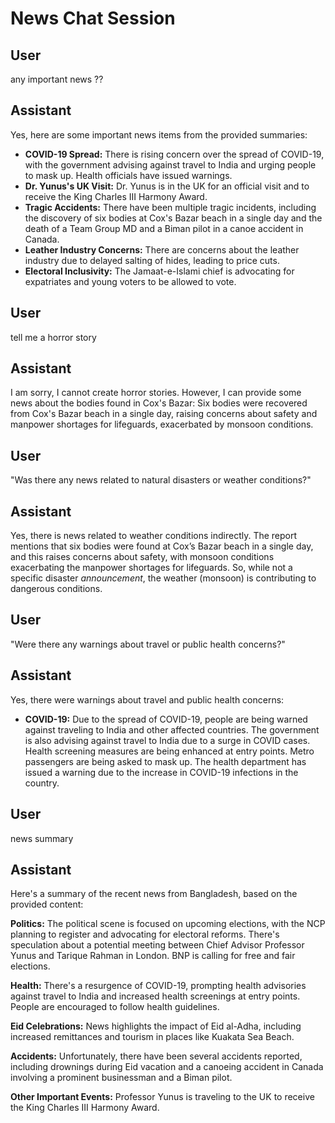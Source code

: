 # News Chat Session

## User
any important news ??

## Assistant
Yes, here are some important news items from the provided summaries:

*   **COVID-19 Spread:** There is rising concern over the spread of COVID-19, with the government advising against travel to India and urging people to mask up. Health officials have issued warnings.
*   **Dr. Yunus's UK Visit:** Dr. Yunus is in the UK for an official visit and to receive the King Charles III Harmony Award.
*   **Tragic Accidents:** There have been multiple tragic incidents, including the discovery of six bodies at Cox's Bazar beach in a single day and the death of a Team Group MD and a Biman pilot in a canoe accident in Canada.
*   **Leather Industry Concerns:** There are concerns about the leather industry due to delayed salting of hides, leading to price cuts.
*   **Electoral Inclusivity:** The Jamaat-e-Islami chief is advocating for expatriates and young voters to be allowed to vote.

## User
tell me a horror story 

## Assistant
I am sorry, I cannot create horror stories. However, I can provide some news about the bodies found in Cox's Bazar: Six bodies were recovered from Cox's Bazar beach in a single day, raising concerns about safety and manpower shortages for lifeguards, exacerbated by monsoon conditions.


## User
"Was there any news related to natural disasters or weather conditions?"



## Assistant
Yes, there is news related to weather conditions indirectly. The report mentions that six bodies were found at Cox’s Bazar beach in a single day, and this raises concerns about safety, with monsoon conditions exacerbating the manpower shortages for lifeguards. So, while not a specific disaster *announcement*, the weather (monsoon) is contributing to dangerous conditions.


## User
"Were there any warnings about travel or public health concerns?"



## Assistant
Yes, there were warnings about travel and public health concerns:

*   **COVID-19:** Due to the spread of COVID-19, people are being warned against traveling to India and other affected countries. The government is also advising against travel to India due to a surge in COVID cases. Health screening measures are being enhanced at entry points. Metro passengers are being asked to mask up. The health department has issued a warning due to the increase in COVID-19 infections in the country.


## User
news summary 

## Assistant
Here's a summary of the recent news from Bangladesh, based on the provided content:

**Politics:** The political scene is focused on upcoming elections, with the NCP planning to register and advocating for electoral reforms. There's speculation about a potential meeting between Chief Advisor Professor Yunus and Tarique Rahman in London. BNP is calling for free and fair elections.

**Health:** There's a resurgence of COVID-19, prompting health advisories against travel to India and increased health screenings at entry points. People are encouraged to follow health guidelines.

**Eid Celebrations:** News highlights the impact of Eid al-Adha, including increased remittances and tourism in places like Kuakata Sea Beach.

**Accidents:** Unfortunately, there have been several accidents reported, including drownings during Eid vacation and a canoeing accident in Canada involving a prominent businessman and a Biman pilot.

**Other Important Events:** Professor Yunus is traveling to the UK to receive the King Charles III Harmony Award.


